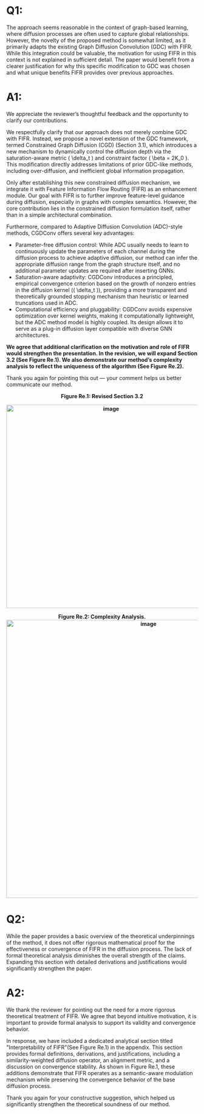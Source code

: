 # Q1:
The approach seems reasonable in the context of graph-based learning, where diffusion processes are often used to capture global relationships. However, the novelty of the proposed method is somewhat limited, as it primarily adapts the existing Graph Diffusion Convolution (GDC) with FIFR. While this integration could be valuable, the motivation for using FIFR in this context is not explained in sufficient detail. The paper would benefit from a clearer justification for why this specific modification to GDC was chosen and what unique benefits FIFR provides over previous approaches.


# A1:
We appreciate the reviewer’s thoughtful feedback and the opportunity to clarify our contributions.

We respectfully clarify that our approach does not merely combine GDC with FIFR. Instead, we propose a novel extension of the GDC framework, termed Constrained Graph Diffusion (CGD) (Section 3.1), which introduces a new mechanism to dynamically control the diffusion depth via the saturation-aware metric \( \delta_t \) and constraint factor \( \beta = 2K_0 \). This modification directly addresses limitations of prior GDC-like methods, including over-diffusion, and inefficient global information propagation.

Only after establishing this new constrained diffusion mechanism, we integrate it with Feature Information Flow Routing (FIFR) as an enhancement module. Our goal with FIFR is to further improve feature-level guidance during diffusion, especially in graphs with complex semantics. However, the core contribution lies in the constrained diffusion formulation itself, rather than in a simple architectural combination.

Furthermore, compared to Adaptive Diffusion Convolution (ADC)-style methods, CGDConv offers several key advantages:

- Parameter-free diffusion control: While ADC usually needs to learn to continuously update the parameters of each channel during the diffusion process to achieve adaptive diffusion, our method can infer the appropriate diffusion range from the graph structure itself, and no additional parameter updates are required after inserting GNNs.
- Saturation-aware adaptivity: CGDConv introduces a principled, empirical convergence criterion based on the growth of nonzero entries in the diffusion kernel (\( \delta_t \)), providing a more transparent and theoretically grounded stopping mechanism than heuristic or learned truncations used in ADC.
- Computational efficiency and pluggability: CGDConv avoids expensive optimization over kernel weights, making it computationally lightweight, but the ADC method model is highly coupled. Its design allows it to serve as a plug-in diffusion layer compatible with diverse GNN architectures.

**We agree that additional clarification on the motivation and role of FIFR would strengthen the presentation. In the revision, we will expand Section 3.2 (See Figure Re.1). We also demonstrate our method’s complexity analysis to reflect the uniqueness of the algorithm (See Figure Re.2).**

Thank you again for pointing this out — your comment helps us better communicate our method.


<div align="center"><strong>Figure Re.1: Revised Section 3.2

<img width="536" alt="image" src="https://github.com/user-attachments/assets/f9415e60-ac3d-448e-b7b5-bd8949dc7634" /></strong></div>


<div align="center"><strong>Figure Re.2: Complexity Analysis.

<img width="733" alt="image" src="https://github.com/user-attachments/assets/84b0985c-8fda-4171-b0dd-0321db669419" />
</strong></div>

# Q2: 
While the paper provides a basic overview of the theoretical underpinnings of the method, it does not offer rigorous mathematical proof for the effectiveness or convergence of FIFR in the diffusion process. The lack of formal theoretical analysis diminishes the overall strength of the claims. Expanding this section with detailed derivations and justifications would significantly strengthen the paper.

# A2:

We thank the reviewer for pointing out the need for a more rigorous theoretical treatment of FIFR. We agree that beyond intuitive motivation, it is important to provide formal analysis to support its validity and convergence behavior.

In response, we have included a dedicated analytical section titled "Interpretability of FIFR"(See Figure Re.1) in the appendix. This section provides formal definitions, derivations, and justifications, including a similarity-weighted diffusion operator, an alignment metric, and a discussion on convergence stability. As shown in Figure Re.1, these additions demonstrate that FIFR operates as a semantic-aware modulation mechanism while preserving the convergence behavior of the base diffusion process.

Thank you again for your constructive suggestion, which helped us significantly strengthen the theoretical soundness of our method.

